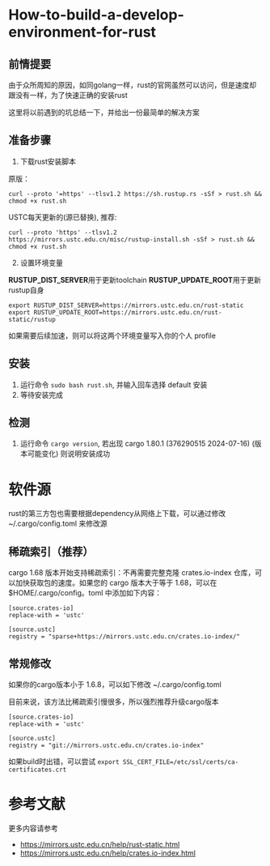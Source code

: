 # How-to-build-a-develop-environment-for-rust

## 前情提要

由于众所周知的原因，如同golang一样，rust的官网虽然可以访问，但是速度却跟没有一样，为了快速正确的安装rust

这里将以前遇到的坑总结一下，并给出一份最简单的解决方案

## 准备步骤

1. 下载rust安装脚本

原版：

```
curl --proto '=https' --tlsv1.2 https://sh.rustup.rs -sSf > rust.sh && chmod +x rust.sh
```

USTC每天更新的(源已替换), 推荐:

```
curl --proto 'https' --tlsv1.2 https://mirrors.ustc.edu.cn/misc/rustup-install.sh -sSf > rust.sh && chmod +x rust.sh
```

2. 设置环境变量

**RUSTUP_DIST_SERVER**用于更新toolchain
**RUSTUP_UPDATE_ROOT**用于更新rustup自身

```
export RUSTUP_DIST_SERVER=https://mirrors.ustc.edu.cn/rust-static
export RUSTUP_UPDATE_ROOT=https://mirrors.ustc.edu.cn/rust-static/rustup
```

如果需要后续加速，则可以将这两个环境变量写入你的个人 profile

## 安装

1. 运行命令 `sudo bash rust.sh`, 并输入回车选择 default 安装
2. 等待安装完成

## 检测

1. 运行命令 `cargo version`, 若出现 cargo 1.80.1 (376290515 2024-07-16) (版本可能变化) 则说明安装成功

# 软件源

rust的第三方包也需要根据dependency从网络上下载，可以通过修改 ~/.cargo/config.toml 来修改源


## 稀疏索引（推荐）

cargo 1.68 版本开始支持稀疏索引：不再需要完整克隆 crates.io-index 仓库，可以加快获取包的速度。如果您的 cargo 版本大于等于 1.68，可以在 $HOME/.cargo/config。toml 中添加如下内容：

```
[source.crates-io]
replace-with = 'ustc'

[source.ustc]
registry = "sparse+https://mirrors.ustc.edu.cn/crates.io-index/"
```

## 常规修改


如果你的cargo版本小于 1.6.8，可以如下修改 ~/.cargo/config.toml

目前来说，该方法比稀疏索引慢很多，所以强烈推荐升级cargo版本

```
[source.crates-io]
replace-with = 'ustc'

[source.ustc]
registry = "git://mirrors.ustc.edu.cn/crates.io-index"
```

如果build时出错，可以尝试 `export SSL_CERT_FILE=/etc/ssl/certs/ca-certificates.crt`

# 参考文献

更多内容请参考

* https://mirrors.ustc.edu.cn/help/rust-static.html
* https://mirrors.ustc.edu.cn/help/crates.io-index.html
